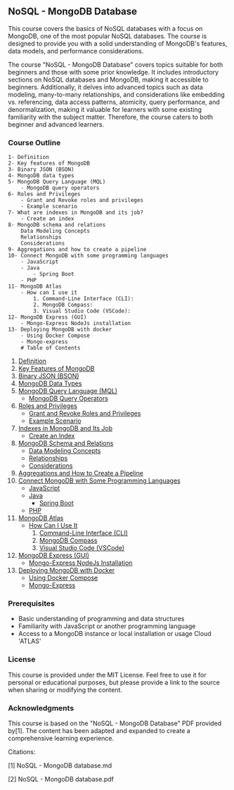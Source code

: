 ## NoSQL - MongoDB Database

This course covers the basics of NoSQL databases with a focus on MongoDB, one of the most popular NoSQL databases. The course is designed to provide you with a solid understanding of MongoDB's features, data models, and performance considerations.

The course "NoSQL - MongoDB Database" covers topics suitable for both beginners and those with some prior knowledge. It includes introductory sections on NoSQL databases and MongoDB, making it accessible to beginners. Additionally, it delves into advanced topics such as data modeling, many-to-many relationships, and considerations like embedding vs. referencing, data access patterns, atomicity, query performance, and denormalization, making it valuable for learners with some existing familiarity with the subject matter. Therefore, the course caters to both beginner and advanced learners.

### Course Outline
    
    1- Definition
    2- Key features of MongoDB
    3- Binary JSON (BSON)
    4- MongoDB data types
    5- MongoDB Query Language (MQL)
        - MongoDB query operators
    6- Roles and Privileges
        - Grant and Revoke roles and privileges
        - Example scenario
    7- What are indexes in MongoDB and its job?
        - Create an index
    8- MongoDB schema and relations
        Data Modeling Concepts
        Relationships
        Considerations
    9- Aggregations and how to create a pipeline
    10- Connect MongoDB with some programming languages
        - JavaScript
        - Java
            - Spring Boot
        - PHP
    11- MongoDB Atlas
        - How can I use it
            1. Command-Line Interface (CLI):
            2. MongoDB Compass:
            3. Visual Studio Code (VSCode):
    12- MongoDB Express (GUI)
        - Mongo-Express NodeJs installation
    13- Deploying MongoDB with docker
        - Using Docker Compose
        - Mongo-express
        # Table of Contents

1. [Definition](#definition)
2. [Key Features of MongoDB](#key-features-of-mongodb)
3. [Binary JSON (BSON)](#binary-json-bson)
4. [MongoDB Data Types](#mongodb-data-types)
5. [MongoDB Query Language (MQL)](#mongodb-query-language-mql)
   - [MongoDB Query Operators](#mongodb-query-operators)
6. [Roles and Privileges](#roles-and-privileges)
   - [Grant and Revoke Roles and Privileges](#grant-and-revoke-roles-and-privileges)
   - [Example Scenario](#example-scenario)
7. [Indexes in MongoDB and Its Job](#indexes-in-mongodb-and-its-job)
   - [Create an Index](#create-an-index)
8. [MongoDB Schema and Relations](#mongodb-schema-and-relations)
   - [Data Modeling Concepts](#data-modeling-concepts)
   - [Relationships](#relationships)
   - [Considerations](#considerations)
9. [Aggregations and How to Create a Pipeline](#aggregations-and-how-to-create-a-pipeline)
10. [Connect MongoDB with Some Programming Languages](#connect-mongodb-with-some-programming-languages)
    - [JavaScript](#javascript)
    - [Java](#java)
        - [Spring Boot](#spring-boot)
    - [PHP](#php)
11. [MongoDB Atlas](#mongodb-atlas)
    - [How Can I Use It](#how-can-i-use-it)
        1. [Command-Line Interface (CLI)](#command-line-interface-cli)
        2. [MongoDB Compass](#mongodb-compass)
        3. [Visual Studio Code (VSCode)](#visual-studio-code-vscode)
12. [MongoDB Express (GUI)](#mongodb-express-gui)
    - [Mongo-Express NodeJs Installation](#mongo-express-nodejs-installation)
13. [Deploying MongoDB with Docker](#deploying-mongodb-with-docker)
    - [Using Docker Compose](#using-docker-compose)
    - [Mongo-Express](#mongo-express)


### Prerequisites

- Basic understanding of programming and data structures
- Familiarity with JavaScript or another programming language
- Access to a MongoDB instance or local installation or usage Cloud 'ATLAS'


### License

This course is provided under the MIT License. Feel free to use it for personal or educational purposes, but please provide a link to the source when sharing or modifying the content.

### Acknowledgments

This course is based on the "NoSQL - MongoDB Database" PDF provided by[1]. The content has been adapted and expanded to create a comprehensive learning experience.

Citations:

[1] NoSQL - MongoDB database.md

[2] NoSQL - MongoDB database.pdf

